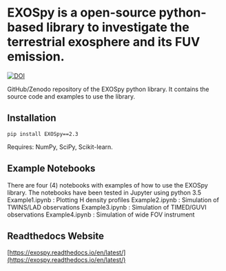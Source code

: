 # EXOSpy is a open-source python-based library to investigate the terrestrial exosphere and its FUV emission.

[![DOI](https://zenodo.org/badge/525983269.svg)](https://zenodo.org/badge/latestdoi/525983269)

GitHub/Zenodo repository of the EXOSpy python library. It contains the source code and examples to use the library.

## Installation
```pip install EXOSpy==2.3 ```

Requires: NumPy, SciPy, Scikit-learn.

## Example Notebooks

There are four (4) notebooks with examples of how to use the EXOSpy library. The notebooks have been tested in Jupyter using python 3.5 
Example1.ipynb : Plotting H density profiles
Example2.ipynb : Simulation of TWINS/LAD observations
Example3.ipynb : Simulation of TIMED/GUVI observations
Example4.ipynb : Simulation of wide FOV instrument

## Readthedocs Website

[https://exospy.readthedocs.io/en/latest/](https://exospy.readthedocs.io/en/latest/)


